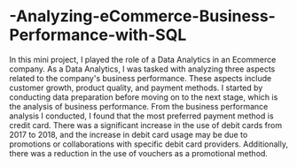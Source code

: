 # -Analyzing-eCommerce-Business-Performance-with-SQL
In this mini project, I played the role of a Data Analytics in an Ecommerce company. As a Data Analytics, I was tasked with analyzing three aspects related to the company's business performance. These aspects include customer growth, product quality, and payment methods. I started by conducting data preparation before moving on to the next stage, which is the analysis of business performance. From the business performance analysis I conducted, I found that the most preferred payment method is credit card. There was a significant increase in the use of debit cards from 2017 to 2018, and the increase in debit card usage may be due to promotions or collaborations with specific debit card providers. Additionally, there was a reduction in the use of vouchers as a promotional method.
